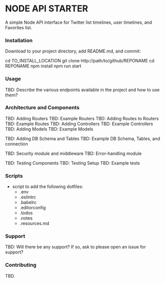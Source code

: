 # NODE API STARTER

A simple Node API interface for Twitter list timelines, user timelines, and Favorites list.

### Installation

Download to your project directory, add README.md, and commit:

cd TO_INSTALL_LOCATION
git clone http://path/to/github/REPONAME
cd REPONAME
npm install
npm run start

### Usage

TBD: Describe the various endpoints available in the project and how to use them?


### Architecture and Components
TBD: Adding Routers
TBD: Example Routers
TBD: Adding Routes to Routers
TBD: Example Routes
TBD: Adding Controllers
TBD: Example Controllers
TBD: Adding Models
TBD: Example Models

TBD: Adding DB Schema and Tables
TBD: Example DB Schema, Tables, and connection

TBD: Security module and middleware
TBD: Error-handling module

TBD: Testing Components
TBD: Testing Setup
TBD: Example tests


### Scripts
* script to add the following dotfiles:
    * .env
    * .eslintrc
    * .babelrc
    * .editorconfig
    * .todos
    * .notes
    * .resources.md


### Support

TBD: Will there be any support? If so, ask to please open an issue for support?

### Contributing

TBD.

